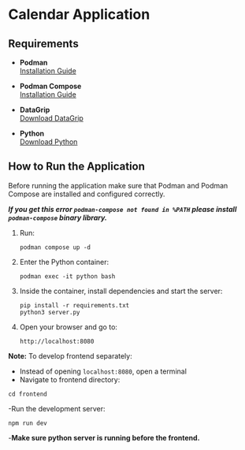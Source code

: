# Calendar Application

## Requirements
- **Podman**  
  [Installation Guide](https://podman.io/docs/installation)

- **Podman Compose**  
  [Installation Guide](https://github.com/containers/podman-compose)

- **DataGrip**  
  [Download DataGrip](https://www.jetbrains.com/datagrip/)

- **Python**  
  [Download Python](https://www.python.org/downloads/)

## How to Run the Application
Before running the application make sure that Podman and Podman Compose are installed and configured correctly.

**_If you get this error `podman-compose not found in %PATH` please install `podman-compose` binary library._**

1. Run:
   ```
   podman compose up -d
    ```
   
2. Enter the Python container:
    ```
   podman exec -it python bash
   ```
   
3. Inside the container, install dependencies and start the server:
    ```
    pip install -r requirements.txt
    python3 server.py
   ```
   
4. Open your browser and go to:
    ```
   http://localhost:8080
   ```
   
**Note:**
To develop frontend separately:
- Instead of opening `localhost:8080`, open a terminal
- Navigate to frontend directory:
``` 
cd frontend
```
-Run the development server:
```
npm run dev
```
-**Make sure python server is running before the frontend.**